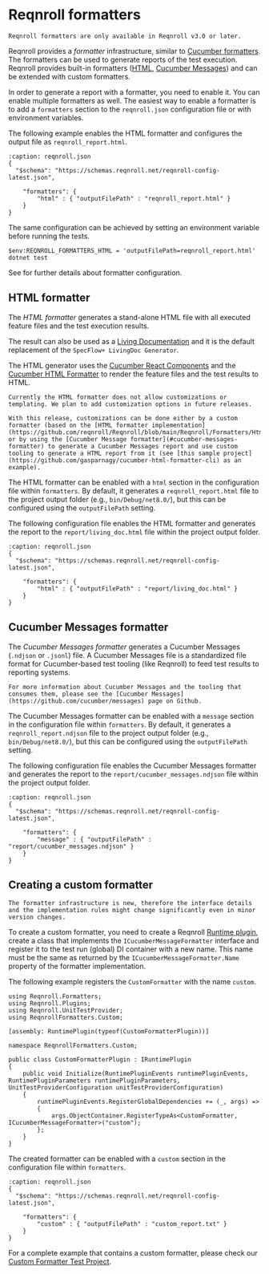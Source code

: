 # Reqnroll formatters

```{note}
Reqnroll formatters are only available in Reqnroll v3.0 or later.
```

Reqnroll provides a *formatter* infrastructure, similar to [Cucumber formatters](https://cucumber.io/docs/cucumber/reporting/#built-in-reporter-plugins). The formatters can be used to generate reports of the test execution. Reqnroll provides built-in formatters ([HTML](#html-formatter), [Cucumber Messages](#cucumber-messages-formatter)) and can be extended with custom formatters.

In order to generate a report with a formatter, you need to enable it. You can enable multiple formatters as well. The easiest way to enable a formatter is to add a `formatters` section to the `reqnroll.json` configuration file or with environment variables.

The following example enables the HTML formatter and configures the output file as `reqnroll_report.html`.

```{code-block} json
:caption: reqnroll.json
{
  "$schema": "https://schemas.reqnroll.net/reqnroll-config-latest.json",

    "formatters": {
        "html" : { "outputFilePath" : "reqnroll_report.html" }
    }
}
```

The same configuration can be achieved by setting an environment variable before running the tests.

```{code-block} pwsh
$env:REQNROLL_FORMATTERS_HTML = 'outputFilePath=reqnroll_report.html'
dotnet test
```

See [](../installation/formatter-configuration.md) for further details about formatter configuration.

## HTML formatter

The *HTML formatter* generates a stand-alone HTML file with all executed feature files and the test execution results. 

The result can also be used as a [Living Documentation](https://johnfergusonsmart.com/living-documentation-not-just-test-reports/) and it is the default replacement of the `SpecFlow+ LivingDoc Generator`.

The HTML generator uses the [Cucumber React Components](https://github.com/cucumber/react-components) and the [Cucumber HTML Formatter](https://github.com/cucumber/html-formatter) to render the feature files and the test results to HTML.

```{note}
Currently the HTML formatter does not allow customizations or templating. We plan to add customization options in future releases. 

With this release, customizations can be done either by a custom formatter (based on the [HTML formatter implementation](https://github.com/reqnroll/Reqnroll/blob/main/Reqnroll/Formatters/Html/HtmlFormatter.cs)) or by using the [Cucumber Message formatter](#cucumber-messages-formatter) to generate a Cucumber Messages report and use custom tooling to generate a HTML report from it (see [this sample project](https://github.com/gasparnagy/cucumber-html-formatter-cli) as an example).
```


The HTML formatter can be enabled with a `html` section in the configuration file within `formatters`. By default, it generates a `reqnroll_report.html` file to the project output folder (e.g., `bin/Debug/net8.0/`), but this can be configured using the `outputFilePath` setting.

The following configuration file enables the HTML formatter and generates the report to the `report/living_doc.html` file within the project output folder.

```{code-block} json
:caption: reqnroll.json
{
  "$schema": "https://schemas.reqnroll.net/reqnroll-config-latest.json",

    "formatters": {
        "html" : { "outputFilePath" : "report/living_doc.html" }
    }
}
```

## Cucumber Messages formatter

The *Cucumber Messages formatter* generates a Cucumber Messages (`.ndjson` or `.jsonl`) file. A Cucumber Messages file is a standardized file format for Cucumber-based test tooling (like Reqnroll) to feed test results to reporting systems.

```{note}
For more information about Cucumber Messages and the tooling that consumes them, please see the [Cucumber Messages](https://github.com/cucumber/messages) page on Github.
```

The Cucumber Messages formatter can be enabled with a `message` section in the configuration file within `formatters`. By default, it generates a `reqnroll_report.ndjson` file to the project output folder (e.g., `bin/Debug/net8.0/`), but this can be configured using the `outputFilePath` setting.

The following configuration file enables the Cucumber Messages formatter and generates the report to the `report/cucumber_messages.ndjson` file within the project output folder.

```{code-block} json
:caption: reqnroll.json
{
  "$schema": "https://schemas.reqnroll.net/reqnroll-config-latest.json",

    "formatters": {
        "message" : { "outputFilePath" : "report/cucumber_messages.ndjson" }
    }
}
```

## Creating a custom formatter

```{warning}
The formatter infrastructure is new, therefore the interface details and the implementation rules might change significantly even in minor version changes. 
```

To create a custom formatter, you need to create a Reqnroll [Runtime plugin](../extend/plugins.md#runtime-plugins), create a class that implements the `ICucumberMessageFormatter` interface and register it to the test run (global) DI container with a new name. This name must be the same as returned by the `ICucumberMessageFormatter.Name` property of the formatter implementation.

The following example registers the `CustomFormatter` with the name `custom`.

```{code-block} c#
using Reqnroll.Formatters;
using Reqnroll.Plugins;
using Reqnroll.UnitTestProvider;
using ReqnrollFormatters.Custom;

[assembly: RuntimePlugin(typeof(CustomFormatterPlugin))]

namespace ReqnrollFormatters.Custom;

public class CustomFormatterPlugin : IRuntimePlugin
{
    public void Initialize(RuntimePluginEvents runtimePluginEvents, RuntimePluginParameters runtimePluginParameters, UnitTestProviderConfiguration unitTestProviderConfiguration)
    {
        runtimePluginEvents.RegisterGlobalDependencies += (_, args) =>
        {
            args.ObjectContainer.RegisterTypeAs<CustomFormatter, ICucumberMessageFormatter>("custom");
        };
    }
}
```

The created formatter can be enabled with a `custom` section in the configuration file within `formatters`.


```{code-block} json
:caption: reqnroll.json
{
  "$schema": "https://schemas.reqnroll.net/reqnroll-config-latest.json",

    "formatters": {
        "custom" : { "outputFilePath" : "custom_report.txt" }
    }
}
```

For a complete example that contains a custom formatter, please check our [Custom Formatter Test Project](https://github.com/reqnroll/Reqnroll.ExploratoryTestProjects/tree/main/ReqnrollFormatters/ReqnrollFormatters.Custom).
